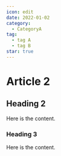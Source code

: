 ```yaml
---
icon: edit
date: 2022-01-02
category:
  - CategoryA
tag:
  - tag A
  - tag B
star: true
---
```


# Article 2

## Heading 2

Here is the content.

### Heading 3

Here is the content.
